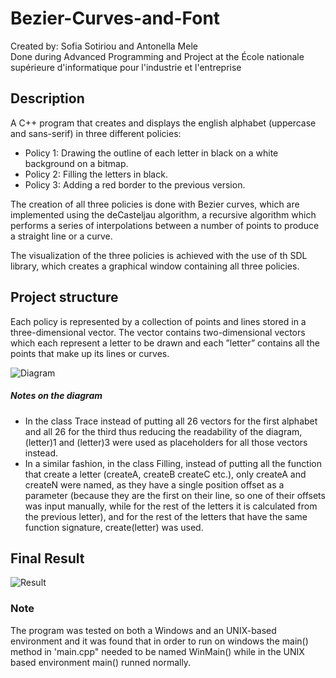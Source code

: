 # Bezier-Curves-and-Font
Created by: Sofia Sotiriou and Antonella Mele <br>
Done during Advanced Programming and Project at the École nationale supérieure d'informatique pour l'industrie et l'entreprise

## Description 

A C++ program that creates and displays the english alphabet (uppercase and sans-serif) in three different policies: 
- Policy 1: Drawing the outline of each letter in black on a white background on a bitmap.
- Policy 2: Filling the letters in black.
- Policy 3: Adding a red border to the previous version.

The creation of all three policies is done with Bezier curves, which are implemented using the deCasteljau algorithm, a recursive algorithm which performs a series of interpolations between a number of points to produce a straight line or a curve. 

The visualization of the three policies is achieved with the use of th SDL library, which creates a graphical window containing all three policies. 

## Project structure 

Each policy is represented by a collection of points and lines stored in a three-dimensional vector. The vector contains two-dimensional vectors which each represent a letter to be drawn and each ”letter” contains all the points that make up its lines or curves. 

![Diagram](https://github.com/user-attachments/assets/d5d1f30c-ef01-470f-b478-a6e14f828437)

##### Notes on the diagram
- In the class Trace instead of putting all 26 vectors for the first alphabet and all 26 for the third thus reducing the readability of the diagram, (letter)1 and (letter)3 were used as placeholders for all those vectors instead.
- In a similar fashion, in the class Filling, instead of putting all the function that create a letter (createA, createB createC etc.), only createA and createN were named, as they have a single position offset as a parameter (because they are the first on their line, so one of their offsets was input manually, while for the rest of the letters it is calculated from the previous letter), and for the rest of the letters that have the same function signature, create(letter) was used.

## Final Result 

![Result](https://github.com/user-attachments/assets/13d535c5-1d8d-481d-a2fb-cd887ae28715)


### Note 

The program was tested on both a Windows and an UNIX-based environment and it was found that in order to run on windows the main() method in 'main.cpp" needed to be named WinMain() while in the UNIX based environment main() runned normally. 
